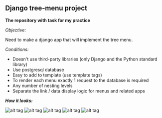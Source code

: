 ## **Django tree-menu project**
**The repository with task for my practice**

_Objective:_ 

Need to make a django app that will implement the tree menu.

_Conditions:_

- Doesn't use third-party libraries (only Django and the Python standard library)
- Use postgresql database
- Easy to add to template (use template tags)
- To render each menu exactly 1 request to the database is required
- Any number of nesting levels
- Separate the link / data display logic for menus and related apps

**_How it looks:_**
    
![alt tag](https://github.com/babtiss/django_training_project/blob/master/assets/All_posts.png)
![alt tag](https://github.com/babtiss/django_training_project/blob/master/assets/Docker.png)
![alt tag](https://github.com/babtiss/django_training_project/blob/master/assets/jobs.png)
![alt tag](https://github.com/babtiss/django_training_project/blob/master/assets/Senior.png)
![alt tag](https://github.com/babtiss/django_training_project/blob/master/assets/Report.png)

    
    
